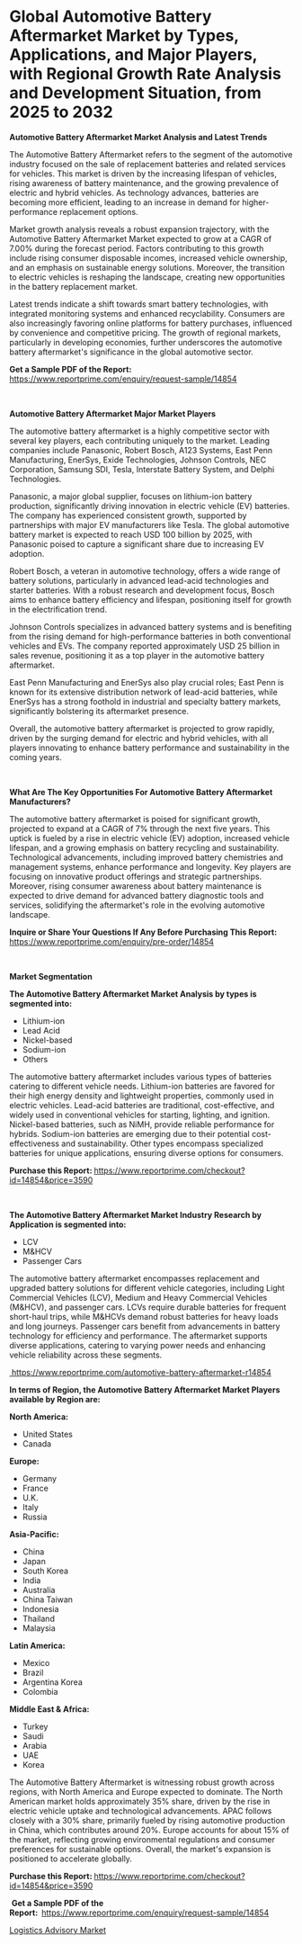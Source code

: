 <p><h1>Global Automotive Battery Aftermarket Market by Types, Applications, and Major Players, with Regional Growth Rate Analysis and Development Situation, from 2025 to 2032</h1></p><p><strong>Automotive Battery Aftermarket Market Analysis and Latest Trends</strong></p>
<p><p>The Automotive Battery Aftermarket refers to the segment of the automotive industry focused on the sale of replacement batteries and related services for vehicles. This market is driven by the increasing lifespan of vehicles, rising awareness of battery maintenance, and the growing prevalence of electric and hybrid vehicles. As technology advances, batteries are becoming more efficient, leading to an increase in demand for higher-performance replacement options.</p><p>Market growth analysis reveals a robust expansion trajectory, with the Automotive Battery Aftermarket Market expected to grow at a CAGR of 7.00% during the forecast period. Factors contributing to this growth include rising consumer disposable incomes, increased vehicle ownership, and an emphasis on sustainable energy solutions. Moreover, the transition to electric vehicles is reshaping the landscape, creating new opportunities in the battery replacement market.</p><p>Latest trends indicate a shift towards smart battery technologies, with integrated monitoring systems and enhanced recyclability. Consumers are also increasingly favoring online platforms for battery purchases, influenced by convenience and competitive pricing. The growth of regional markets, particularly in developing economies, further underscores the automotive battery aftermarket's significance in the global automotive sector.</p></p>
<p><strong>Get a Sample PDF of the Report:&nbsp;</strong> <a href="https://www.reportprime.com/enquiry/request-sample/14854?utm_campaign=2707&utm_medium=2&utm_source=Github&utm_content=ia&utm_term=20032025&utm_id=automotive-battery-aftermarket">https://www.reportprime.com/enquiry/request-sample/14854</a></p>
<p>&nbsp;</p>
<p><strong>Automotive Battery Aftermarket Major Market Players</strong></p>
<p><p>The automotive battery aftermarket is a highly competitive sector with several key players, each contributing uniquely to the market. Leading companies include Panasonic, Robert Bosch, A123 Systems, East Penn Manufacturing, EnerSys, Exide Technologies, Johnson Controls, NEC Corporation, Samsung SDI, Tesla, Interstate Battery System, and Delphi Technologies.</p><p>Panasonic, a major global supplier, focuses on lithium-ion battery production, significantly driving innovation in electric vehicle (EV) batteries. The company has experienced consistent growth, supported by partnerships with major EV manufacturers like Tesla. The global automotive battery market is expected to reach USD 100 billion by 2025, with Panasonic poised to capture a significant share due to increasing EV adoption.</p><p>Robert Bosch, a veteran in automotive technology, offers a wide range of battery solutions, particularly in advanced lead-acid technologies and starter batteries. With a robust research and development focus, Bosch aims to enhance battery efficiency and lifespan, positioning itself for growth in the electrification trend.</p><p>Johnson Controls specializes in advanced battery systems and is benefiting from the rising demand for high-performance batteries in both conventional vehicles and EVs. The company reported approximately USD 25 billion in sales revenue, positioning it as a top player in the automotive battery aftermarket.</p><p>East Penn Manufacturing and EnerSys also play crucial roles; East Penn is known for its extensive distribution network of lead-acid batteries, while EnerSys has a strong foothold in industrial and specialty battery markets, significantly bolstering its aftermarket presence.</p><p>Overall, the automotive battery aftermarket is projected to grow rapidly, driven by the surging demand for electric and hybrid vehicles, with all players innovating to enhance battery performance and sustainability in the coming years.</p></p>
<p>&nbsp;</p>
<p><strong>What Are The Key Opportunities For Automotive Battery Aftermarket Manufacturers?</strong></p>
<p><p>The automotive battery aftermarket is poised for significant growth, projected to expand at a CAGR of 7% through the next five years. This uptick is fueled by a rise in electric vehicle (EV) adoption, increased vehicle lifespan, and a growing emphasis on battery recycling and sustainability. Technological advancements, including improved battery chemistries and management systems, enhance performance and longevity. Key players are focusing on innovative product offerings and strategic partnerships. Moreover, rising consumer awareness about battery maintenance is expected to drive demand for advanced battery diagnostic tools and services, solidifying the aftermarket's role in the evolving automotive landscape.</p></p>
<p><strong>Inquire or Share Your Questions If Any Before Purchasing This Report:</strong> <a href="https://www.reportprime.com/enquiry/pre-order/14854?utm_campaign=2707&utm_medium=2&utm_source=Github&utm_content=ia&utm_term=20032025&utm_id=automotive-battery-aftermarket">https://www.reportprime.com/enquiry/pre-order/14854</a></p>
<p>&nbsp;</p>
<p><strong>Market Segmentation</strong></p>
<p><strong>The Automotive Battery Aftermarket Market Analysis by types is segmented into:</strong></p>
<p><ul><li>Lithium-ion</li><li>Lead Acid</li><li>Nickel-based</li><li>Sodium-ion</li><li>Others</li></ul></p>
<p><p>The automotive battery aftermarket includes various types of batteries catering to different vehicle needs. Lithium-ion batteries are favored for their high energy density and lightweight properties, commonly used in electric vehicles. Lead-acid batteries are traditional, cost-effective, and widely used in conventional vehicles for starting, lighting, and ignition. Nickel-based batteries, such as NiMH, provide reliable performance for hybrids. Sodium-ion batteries are emerging due to their potential cost-effectiveness and sustainability. Other types encompass specialized batteries for unique applications, ensuring diverse options for consumers.</p></p>
<p><strong>Purchase this Report:&nbsp;</strong><a href="https://www.reportprime.com/checkout?id=14854&price=3590&utm_campaign=2707&utm_medium=2&utm_source=Github&utm_content=ia&utm_term=20032025&utm_id=automotive-battery-aftermarket">https://www.reportprime.com/checkout?id=14854&price=3590</a></p>
<p>&nbsp;</p>
<p><strong>The Automotive Battery Aftermarket Market Industry Research by Application is segmented into:</strong></p>
<p><ul><li>LCV</li><li>M&HCV</li><li>Passenger Cars</li></ul></p>
<p><p>The automotive battery aftermarket encompasses replacement and upgraded battery solutions for different vehicle categories, including Light Commercial Vehicles (LCV), Medium and Heavy Commercial Vehicles (M&HCV), and passenger cars. LCVs require durable batteries for frequent short-haul trips, while M&HCVs demand robust batteries for heavy loads and long journeys. Passenger cars benefit from advancements in battery technology for efficiency and performance. The aftermarket supports diverse applications, catering to varying power needs and enhancing vehicle reliability across these segments.</p></p>
<p><a href="https://www.reportprime.com/automotive-battery-aftermarket-r14854?utm_campaign=2707&utm_medium=2&utm_source=Github&utm_content=ia&utm_term=20032025&utm_id=automotive-battery-aftermarket">&nbsp;https://www.reportprime.com/automotive-battery-aftermarket-r14854</a></p>
<p><strong>In terms of Region, the Automotive Battery Aftermarket Market Players available by Region are:</strong></p>
<p>
    <p> <strong> North America: </strong>
        <ul>
            <li>United States</li>
            <li>Canada</li>
        </ul>
        </p> 
    <p> <strong> Europe: </strong>
        <ul>
            <li>Germany</li>
            <li>France</li>
            <li>U.K.</li>
            <li>Italy</li>
            <li>Russia</li>
        </ul>
        </p> 
    <p> <strong> Asia-Pacific: </strong>
        <ul>
            <li>China</li>
            <li>Japan</li>
            <li>South Korea</li>
            <li>India</li>
            <li>Australia</li>
            <li>China Taiwan</li>
            <li>Indonesia</li>
            <li>Thailand</li>
            <li>Malaysia</li>
        </ul>
        </p> 
    <p> <strong> Latin America: </strong>
        <ul>
            <li>Mexico</li>
            <li>Brazil</li>
            <li>Argentina Korea</li>
            <li>Colombia</li>
        </ul>
        </p> 
    <p> <strong> Middle East & Africa: </strong>
        <ul>
            <li>Turkey</li>
            <li>Saudi</li>
            <li>Arabia</li>
            <li>UAE</li>
            <li>Korea</li>
        </ul>
    </p>
    </p>
<p><p>The Automotive Battery Aftermarket is witnessing robust growth across regions, with North America and Europe expected to dominate. The North American market holds approximately 35% share, driven by the rise in electric vehicle uptake and technological advancements. APAC follows closely with a 30% share, primarily fueled by rising automotive production in China, which contributes around 20%. Europe accounts for about 15% of the market, reflecting growing environmental regulations and consumer preferences for sustainable options. Overall, the market's expansion is positioned to accelerate globally.</p></p>
<p><strong>Purchase this Report: </strong><a href="https://www.reportprime.com/checkout?id=14854&price=3590&utm_campaign=2707&utm_medium=2&utm_source=Github&utm_content=ia&utm_term=20032025&utm_id=automotive-battery-aftermarket">https://www.reportprime.com/checkout?id=14854&price=3590</a></p>
<p>&nbsp;<strong>Get a Sample PDF of the Report:&nbsp;&nbsp;</strong><a href="https://www.reportprime.com/enquiry/request-sample/14854?utm_campaign=2707&utm_medium=2&utm_source=Github&utm_content=ia&utm_term=20032025&utm_id=automotive-battery-aftermarket">https://www.reportprime.com/enquiry/request-sample/14854</a></p>
<p><strong></strong></p>
<p><p><a href="https://github.com/lehumiston1971679/Market-Research-Report-List-1/blob/main/logistics-advisory-market.md?utm_campaign=2707&utm_medium=2&utm_source=Github&utm_content=ia&utm_term=20032025&utm_id=automotive-battery-aftermarket">Logistics Advisory Market</a></p></p>